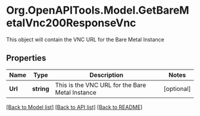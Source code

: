 # Org.OpenAPITools.Model.GetBareMetalVnc200ResponseVnc
This object will contain the VNC URL for the Bare Metal Instance

## Properties

Name | Type | Description | Notes
------------ | ------------- | ------------- | -------------
**Url** | **string** | This is the VNC URL for the Bare Metal Instance | [optional] 

[[Back to Model list]](../README.md#documentation-for-models) [[Back to API list]](../README.md#documentation-for-api-endpoints) [[Back to README]](../README.md)

